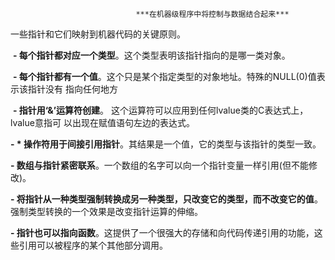 								***在机器级程序中将控制与数据结合起来***



一些指针和它们映射到机器代码的关键原则。

​	<font style="font-weight:700;">- 每个指针都对应一个类型</font>。这个类型表明该指针指向的是哪一类对象。

​	<font style="font-weight:700;">- 每个指针都有一个值</font>。这个只是某个指定类型的对象地址。特殊的NULL(0)值表示该指针没有						 指向任何地方

​	<font style="font-weight:700;">- 指针用‘&’运算符创建</font>。 这个运算符可以应用到任何lvalue类的C表达式上，lvalue意指可						  以出现在赋值语句左边的表达式。

<font style="font-weight:700;">	- * 操作符用于间接引用指针</font>。其结果是一个值，它的类型与该指针的类型一致。

​	<font style="font-weight:700;">- 数组与指针紧密联系</font>。一个数组的名字可以向一个指针变量一样引用(但不能修改)。

​	<font style="font-weight:700;">- 将指针从一种类型强制转换成另一种类型，只改变它的类型，而不改变它的值</font>。强制类型转换的一个效果是改变指针运算的伸缩。

<font style="font-weight:700;">	- 指针也可以指向函数</font>。这提供了一个很强大的存储和向代码传递引用的功能，这些引用可以被程序的某个其他部分调用。

